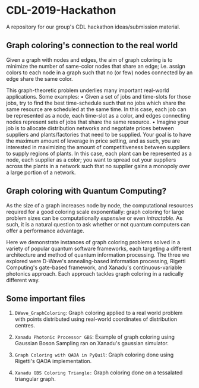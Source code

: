# CDL-2019-Hackathon
A repository for our group's CDL hackathon ideas/submission material.

## Graph coloring's connection to the real world
Given a graph with nodes and edges, the aim of graph coloring is to minimize the number of same-color nodes that share an edge; i.e. assign colors to each node in a graph such that no (or few) nodes connected by an edge share the same color.

This graph-theoretic problem underlies many important real-world applications. Some examples:
• Given a set of jobs and time-slots for those jobs, try to find the best time-schedule such that no jobs which share the same resource are scheduled at the same time. In this case, each job can be represented as a node, each time-slot as a color, and edges connecting nodes represent sets of jobs that share the same resource.
• Imagine your job is to allocate distribution networks and negotiate prices between suppliers and plants/factories that need to be supplied. Your goal is to have the maximum amount of leverage in price setting, and as such, you are interested in maximizing the amount of competitiveness between suppliers to supply regions of plants. In this case, each plant can be represented as a node, each supplier as a color; you want to spread out your suppliers across the plants in a network such that no supplier gains a monopoly over a large portion of a network.

## Graph coloring with Quantum Computing?
As the size of a graph increases node by node, the computational resources required for a good coloring scale exponentially: graph coloring for large problem sizes can be  computationally _expensive_ or even _intractable_. As such, it is a natural question to ask whether or not quantum computers can offer a performance advantage.

Here we demonstrate instances of graph coloring problems solved in a variety of popular quantum software frameworks, each targeting a different architecture and method of quantum information processing. The three we explored were D-Wave's annealing-based information processing, Rigetti Computing's gate-based framework, and Xanadu's continuous-variable photonics approach. Each approach tackles graph coloring in a radically different way.

## Some important files
1. ```DWave_GraphColoring```: Graph coloring applied to a real world problem with points distributed using real-world coordinates of distribution centres. 

2. ```Xanadu Photonic Processor GBS```: Example of graph coloring using Gaussian Boson Sampling ran on Xanadu's gaussian simulator.

3. ```Graph Coloring with QAOA in PyQuil```: Graph coloring done using Rigetti's QAOA implementation. 

4. ```Xanadu GBS Coloring Triangle:``` Graph coloring done on a tessalated triangular graph.
